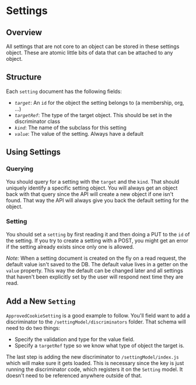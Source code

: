 # Settings

## Overview

All settings that are not core to an object can be stored in these settings object. These are atomic little bits of data that can be attached to any object.

## Structure

Each `setting` document has the following fields:
- *`target`*: An `id` for the object the setting belongs to (a membership, org, ...)
- *`targetRef`*: The type of the target object. This should be set in the discriminator class
- *`kind`*: The name of the subclass for this setting
- *`value`*: The value of the setting. Always have a default

## Using Settings

### Querying

You should query for a setting with the `target` and the `kind`. That should uniquely identify a specific setting object. You will always get an object back with that query since the API will create a new object if one isn't found. That way the API will always give you back the default setting for the object.

### Setting

You should set a `setting` by first reading it and then doing a PUT to the `id` of the setting. If you try to create a setting with a POST, you might get an error if the setting already exists since only one is allowed.

*Note:* When a setting document is created on the fly on a read request, the default value isn't saved to the DB. The default value lives in a getter on the `value` property. This way the default can be changed later and all settings that haven't been explicitly set by the user will respond next time they are read.

## Add a New `Setting`

`ApprovedCookieSetting` is a good example to follow. You'll field want to add a discriminator to the `/settingModel/discriminators` folder. That schema will need to do two things:
- Specify the validation and type for the value field.
- Specify a `targetRef` type so we know what type of object the target is.

The last step is adding the new discriminator to `/settingModel/index.js` which will make sure it gets loaded. This is necessary since the key is just running the discriminator code, which registers it on the `Setting` model. It doesn't need to be referenced anywhere outside of that.